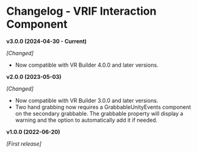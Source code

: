 # Changelog - VRIF Interaction Component

**v3.0.0 (2024-04-30 - Current)**

*[Changed]*
- Now compatible with VR Builder 4.0.0 and later versions.

**v2.0.0 (2023-05-03)**

*[Changed]*
- Now compatible with VR Builder 3.0.0 and later versions.
- Two hand grabbing now requires a GrabbableUnityEvents component on the secondary grabbable. The grabbable property will display a warning and the option to automatically add it if needed.


**v1.0.0 (2022-06-20)**

*[First release]*
